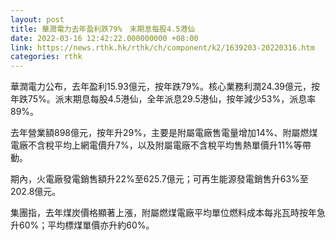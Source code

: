 ```yaml
---
layout: post
title: 華潤電力去年盈利跌79%　末期息每股4.5港仙
date: 2022-03-16 12:42:22.000000000 +08:00
link: https://news.rthk.hk/rthk/ch/component/k2/1639203-20220316.htm
categories: rthk
---
```


華潤電力公布，去年盈利15.93億元，按年跌79%。核心業務利潤24.39億元，按年跌75%。派末期息每股4.5港仙，全年派息29.5港仙，按年減少53%，派息率89%。

去年營業額898億元，按年升29%，主要是附屬電廠售電量增加14%、附屬燃煤電廠不含稅平均上網電價升7%，以及附屬電廠不含稅平均售熱單價升11%等帶動。

期內，火電廠發電銷售額升22%至625.7億元；可再生能源發電銷售升63%至202.8億元。

集團指，去年煤炭價格顯著上漲，附屬燃煤電廠平均單位燃料成本每兆瓦時按年急升60%；平均標煤單價亦升約60%。
